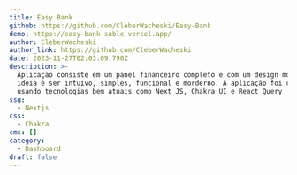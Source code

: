 ```yaml
---
title: Easy Bank
github: https://github.com/CleberWacheski/Easy-Bank
demo: https://easy-bank-sable.vercel.app/
author: CleberWacheski
author_link: https://github.com/CleberWacheski
date: 2023-11-27T02:03:09.790Z
description: >-
  Aplicação consiste em um panel financeiro completo e com um design moderno, a
  ideia é ser intuivo, simples, funcional e morderno. A aplicação foi criada
  usando tecnologias bem atuais como Next JS, Chakra UI e React Query
ssg:
  - Nextjs
css:
  - Chakra
cms: []
category:
  - Dashboard
draft: false
---
```

